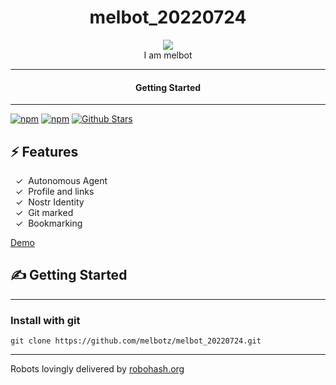 <div align="center">
  <h1>melbot_20220724</h1>
   
  <img src="https://robohash.org/gitmark:c4ceb007a4401cc7102a2a337f8efa87976361ff64047641fc2b314a2f40d32f:0">  
</div>

<div align="center">  
I am melbot
</div>

---

<div align="center">
<h4>Getting Started</h4>
</div>
  
---
  

[![npm](https://img.shields.io/npm/v/melbot_20220724)](https://npmjs.com/package/melbot_20220724)
[![npm](https://img.shields.io/npm/dw/melbot_20220724.svg)](https://npmjs.com/package/melbot_20220724)
[![Github Stars](https://img.shields.io/github/stars/melbotz/melbot_20220724.svg)](https://github.com/melbotz/melbot_20220724/)

## ⚡️ Features

&nbsp;&nbsp;✓&nbsp; Autonomous Agent  
&nbsp;&nbsp;✓&nbsp; Profile and links  
&nbsp;&nbsp;✓&nbsp; Nostr Identity  
&nbsp;&nbsp;✓&nbsp; Git marked  
&nbsp;&nbsp;✓&nbsp; Bookmarking  

[Demo](https://melbotz.github.io/melbot_20220724/)

## ✍️ Getting Started

---

### Install with git

```
git clone https://github.com/melbotz/melbot_20220724.git
```

---

Robots lovingly delivered by [robohash.org](https://robohash.org/)